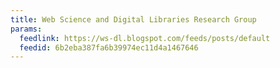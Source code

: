 ```yaml
---
title: Web Science and Digital Libraries Research Group
params:
  feedlink: https://ws-dl.blogspot.com/feeds/posts/default
  feedid: 6b2eba387fa6b39974ec11d4a1467646
---
```


